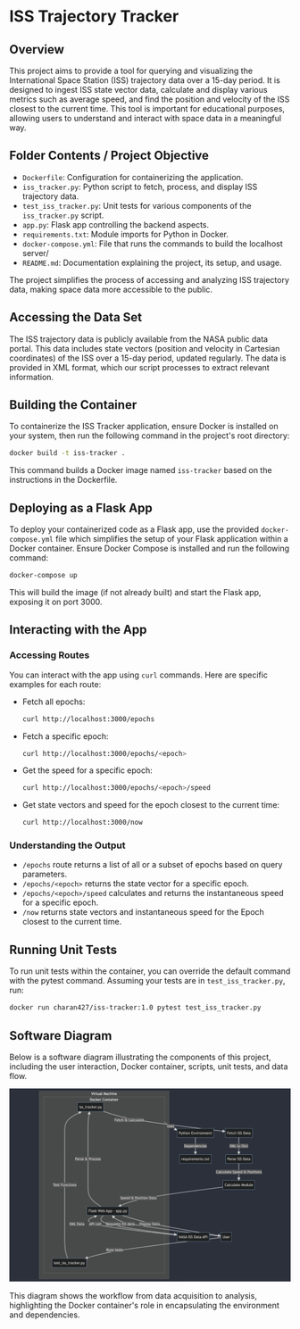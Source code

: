 
# ISS Trajectory Tracker

## Overview

This project aims to provide a tool for querying and visualizing the International Space Station (ISS) trajectory data over a 15-day period. It is designed to ingest ISS state vector data, calculate and display various metrics such as average speed, and find the position and velocity of the ISS closest to the current time. This tool is important for educational purposes, allowing users to understand and interact with space data in a meaningful way.

## Folder Contents / Project Objective

- `Dockerfile`: Configuration for containerizing the application.
- `iss_tracker.py`: Python script to fetch, process, and display ISS trajectory data.
- `test_iss_tracker.py`: Unit tests for various components of the `iss_tracker.py` script.
- `app.py`: Flask app controlling the backend aspects.
- `requirements.txt`: Module imports for Python in Docker.
- `docker-compose.yml`: File that runs the commands to build the localhost server/
- `README.md`: Documentation explaining the project, its setup, and usage.

The project simplifies the process of accessing and analyzing ISS trajectory data, making space data more accessible to the public.

## Accessing the Data Set

The ISS trajectory data is publicly available from the NASA public data portal. This data includes state vectors (position and velocity in Cartesian coordinates) of the ISS over a 15-day period, updated regularly. The data is provided in XML format, which our script processes to extract relevant information.

## Building the Container

To containerize the ISS Tracker application, ensure Docker is installed on your system, then run the following command in the project's root directory:

```bash
docker build -t iss-tracker .
```

This command builds a Docker image named `iss-tracker` based on the instructions in the Dockerfile.

## Deploying as a Flask App

To deploy your containerized code as a Flask app, use the provided `docker-compose.yml` file which simplifies the setup of your Flask application within a Docker container. Ensure Docker Compose is installed and run the following command:

```bash
docker-compose up
```

This will build the image (if not already built) and start the Flask app, exposing it on port 3000.

## Interacting with the App

### Accessing Routes

You can interact with the app using `curl` commands. Here are specific examples for each route:

- Fetch all epochs:

  ```bash
  curl http://localhost:3000/epochs
  ```

- Fetch a specific epoch:

  ```bash
  curl http://localhost:3000/epochs/<epoch>
  ```

- Get the speed for a specific epoch:

  ```bash
  curl http://localhost:3000/epochs/<epoch>/speed
  ```

- Get state vectors and speed for the epoch closest to the current time:

  ```bash
  curl http://localhost:3000/now
  ```

### Understanding the Output

- `/epochs` route returns a list of all or a subset of epochs based on query parameters.
- `/epochs/<epoch>` returns the state vector for a specific epoch.
- `/epochs/<epoch>/speed` calculates and returns the instantaneous speed for a specific epoch.
- `/now` returns state vectors and instantaneous speed for the Epoch closest to the current time.

## Running Unit Tests

To run unit tests within the container, you can override the default command with the pytest command. Assuming your tests are in `test_iss_tracker.py`, run:

```bash
docker run charan427/iss-tracker:1.0 pytest test_iss_tracker.py
```

## Software Diagram
Below is a software diagram illustrating the components of this project, including the user interaction, Docker container, scripts, unit tests, and data flow.

![alt text](./diagram.png)

This diagram shows the workflow from data acquisition to analysis, highlighting the Docker container's role in encapsulating the environment and dependencies.
